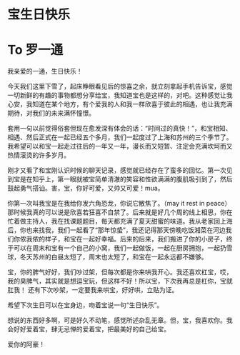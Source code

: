 # 宝生日快乐


# To 罗一通
我亲爱的一通，生日快乐！

今天我们这里下雪了，起床睁眼看见后的惊喜之余，就立刻拿起手机告诉宝，感觉一切新鲜的有趣的事物都想分享给宝，我知道宝也是这样的，对吧。这种感觉让我心安，我知道在某个地方，有个爱我的人和我一样欣喜于彼此的相遇，也让我充满期待，对我们的未来满怀憧憬。

套用一句以前觉得俗套但现在愈发深有体会的话：“时间过的真快！”，和宝相知、相遇、然后正式在一起已经五个多月，我们一起度过了上海和苏州的三个季节了。我希望可以和宝一起走过往后的一年又一年，漫长而又短暂、注定会充满坎坷而又热情滚烫的许多岁月。

刚才又看了和宝刚认识时候的聊天记录，感觉就已经存在了蛮多的回忆。第一次见到宝是在知乎上，第一眼就被宝简单清澈的笑容和性欲满满的腹肌吸引到了，然后鼓起勇气搭讪。害，宝，你好可爱，又帅又可爱！mua。

你第一次叫我宝是在我给你发六角恐龙，你说它散焦了。（may it rest in peace）那时候我真的可以说是欣喜若狂喜不自禁了。后来就是好几个周的线上相思，你在忙着做主持人，我在找课题题目，每天都充满了夏天甜蜜的味道。我从老家回上海后，你也来找我，我们一起看了“那年惊蛰”，我还记得那天傍晚吃饭湘菜在河边我们你侬我侬的样子，和宝在一起好幸福。后来的后来，我们搬进了你的小房子，终于可以在周末和宝有一个自己的小窝，我们一起做饭，一起在厨房拥抱，一起扔雪球，冬天苏州的白昼太短了，周末也太短了，和宝在一起永远都不嫌够。

宝，你的脾气好好，我们吵过架，但每次都是你来哄我开心。我还喜欢杠宝，哎，我的臭脾气，其实就是想逗宝玩，但这样不好！所以宝，下次我再总是杠你，宝就肛我！
还有下次吵架，一定要我来哄宝，好好哄，立贴为证。

希望下次生日可以在宝身边，吻着宝说一句“生日快乐”。

想说的东西好多啊，可是好久不动笔，感觉所述杂乱无章。但，宝，我喜欢你。我会好好爱着宝，肆无忌惮的爱着宝，把最美好的自己给宝。



爱你的阿豪！



